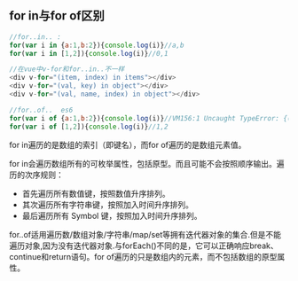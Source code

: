 ## for in与for of区别

```js
//for..in.. :
for(var i in {a:1,b:2}){console.log(i)}//a,b
for(var i in [1,2]){console.log(i)}//0,1

//在vue中v-for和for..in..不一样
<div v-for="(item, index) in items"></div>
<div v-for="(val, key) in object"></div>
<div v-for="(val, name, index) in object"></div>

//for..of..  es6
for(var i of {a:1,b:2}){console.log(i)}//VM156:1 Uncaught TypeError: {(intermediate value)(intermediate value)} is not iterable
for(var i of [1,2]){console.log(i)}//1,2
```

for in遍历的是数组的索引（即键名），而for of遍历的是数组元素值。

for in会遍历数组所有的可枚举属性，包括原型。而且可能不会按照顺序输出。遍历的次序规则：

- 首先遍历所有数值键，按照数值升序排列。
- 其次遍历所有字符串键，按照加入时间升序排列。
- 最后遍历所有 Symbol 键，按照加入时间升序排列。

for..of适用遍历数/数组对象/字符串/map/set等拥有迭代器对象的集合.但是不能遍历对象,因为没有迭代器对象.与forEach()不同的是，它可以正确响应break、continue和return语句。for of遍历的只是数组内的元素，而不包括数组的原型属性。